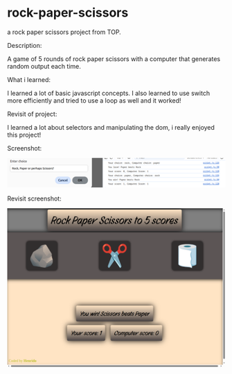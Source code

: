 # rock-paper-scissors
a rock paper scissors project from TOP.

Description: 

A game of 5 rounds of rock paper scissors with a computer that generates random output each time.



What i learned:

I learned a lot of basic javascript concepts.
I also learned to use switch more efficiently and tried to use a loop as well and it worked!

Revisit of project:

I learned a lot about selectors and manipulating the dom, i really enjoyed this project!




Screenshot:

![](screenshot.png)

Revisit screenshot:

![](127.0.0.1_5500_index.html.png)

